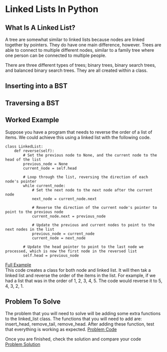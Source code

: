 # Linked Lists In Python

## What Is A Linked List?
A tree are somewhat similar to linked lists because nodes are linked together by pointers. They do have one main difference, however. Trees are able to connect to multiple different nodes, similar to a family tree where one person can be connected to multiple people.
  
There are three different types of trees; binary trees, binary search trees, and balanced binary search trees. They are all created within a class.

## Inserting into a BST


## Traversing a BST


## Worked Example
Suppose you have a program that needs to reverse the order of a list of items. We could achieve this using a linked list with the following code.
```
class LinkedList:
    def reverse(self):
        # Set the previous node to None, and the current node to the head of the list
        previous_node = None
        current_node = self.head

        # Loop through the list, reversing the direction of each node's pointer
        while current_node:
            # Set the next node to the next node after the current node
            next_node = current_node.next

            # Reverse the direction of the current node's pointer to point to the previous node
            current_node.next = previous_node

            # Update the previous and current nodes to point to the next nodes in the list
            previous_node = current_node
            current_node = next_node

        # Update the head pointer to point to the last node we processed, which is now the first node in the reversed list
        self.head = previous_node
```
[Full Example](example.py)  
This code creates a class for both node and linked list. It will then tak a linked list and reverse the order of the items in the list. For example, if we had a list that was in the order of 1, 2, 3, 4, 5. The code would reverse it to 5, 4, 3, 2, 1.

## Problem To Solve
The problem that you will need to solve will be adding some extra functions to the linked_list class. The functions that you will need to add are: insert_head, remove_tail, remove_head. After adding these function, test that everything is working as expected.
[Problem Code](problem.py)  
  
Once you are finished, check the solution and compare your code  
[Problem Solution](problem_solution.py)